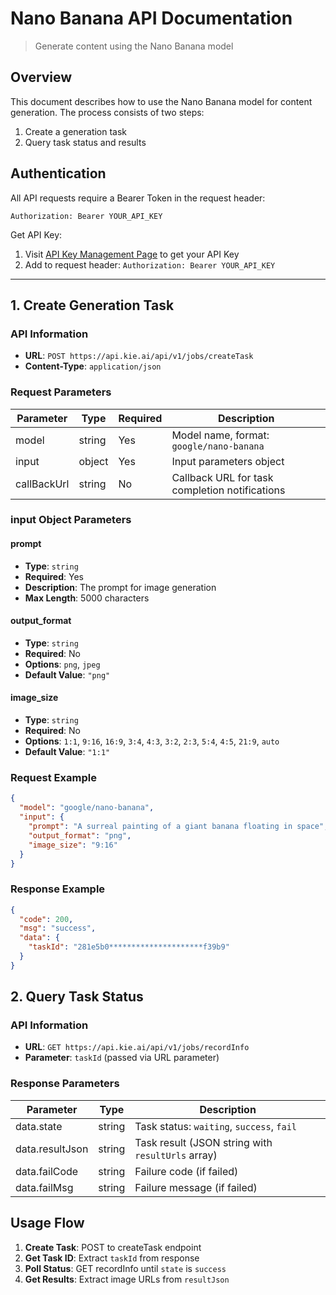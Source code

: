 # Nano Banana API Documentation

> Generate content using the Nano Banana model

## Overview

This document describes how to use the Nano Banana model for content generation. The process consists of two steps:
1. Create a generation task
2. Query task status and results

## Authentication

All API requests require a Bearer Token in the request header:

```
Authorization: Bearer YOUR_API_KEY
```

Get API Key:
1. Visit [API Key Management Page](https://kie.ai/api-key) to get your API Key
2. Add to request header: `Authorization: Bearer YOUR_API_KEY`

---

## 1. Create Generation Task

### API Information
- **URL**: `POST https://api.kie.ai/api/v1/jobs/createTask`
- **Content-Type**: `application/json`

### Request Parameters

| Parameter | Type | Required | Description |
|-----------|------|----------|-------------|
| model | string | Yes | Model name, format: `google/nano-banana` |
| input | object | Yes | Input parameters object |
| callBackUrl | string | No | Callback URL for task completion notifications |

### input Object Parameters

#### prompt
- **Type**: `string`
- **Required**: Yes
- **Description**: The prompt for image generation
- **Max Length**: 5000 characters

#### output_format
- **Type**: `string`
- **Required**: No
- **Options**: `png`, `jpeg`
- **Default Value**: `"png"`

#### image_size
- **Type**: `string`
- **Required**: No
- **Options**: `1:1`, `9:16`, `16:9`, `3:4`, `4:3`, `3:2`, `2:3`, `5:4`, `4:5`, `21:9`, `auto`
- **Default Value**: `"1:1"`

### Request Example

```json
{
  "model": "google/nano-banana",
  "input": {
    "prompt": "A surreal painting of a giant banana floating in space",
    "output_format": "png",
    "image_size": "9:16"
  }
}
```

### Response Example

```json
{
  "code": 200,
  "msg": "success",
  "data": {
    "taskId": "281e5b0*********************f39b9"
  }
}
```

## 2. Query Task Status

### API Information
- **URL**: `GET https://api.kie.ai/api/v1/jobs/recordInfo`
- **Parameter**: `taskId` (passed via URL parameter)

### Response Parameters

| Parameter | Type | Description |
|-----------|------|-------------|
| data.state | string | Task status: `waiting`, `success`, `fail` |
| data.resultJson | string | Task result (JSON string with `resultUrls` array) |
| data.failCode | string | Failure code (if failed) |
| data.failMsg | string | Failure message (if failed) |

## Usage Flow

1. **Create Task**: POST to createTask endpoint
2. **Get Task ID**: Extract `taskId` from response
3. **Poll Status**: GET recordInfo until `state` is `success`
4. **Get Results**: Extract image URLs from `resultJson`

